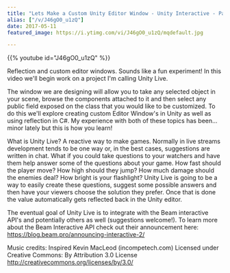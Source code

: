 ```yaml
---
title: "Lets Make a Custom Unity Editor Window - Unity Interactive - Part 1"
alias: ["/v/J46gO0_u1zQ"]
date: 2017-05-11
featured_image: https://i.ytimg.com/vi/J46gO0_u1zQ/mqdefault.jpg

---
```


{{% youtube id="J46gO0_u1zQ" %}}

Reflection and custom editor windows. Sounds like a fun experiment! In this video we'll begin work on a project I'm calling Unity Live.

The window we are designing will allow you to take any selected object in your scene, browse the components attached to it and then select any public field exposed on the class that you would like to be customized. To do this we'll explore creating custom Editor Window's in Unity as well as using reflection in C#. My experience with both of these topics has been... minor lately but this is how you learn!

What is Unity Live? A reactive way to make games. Normally in live streams development tends to be one way or, in the best cases, suggestions are written in chat. What if you could take questions to your watchers and have them help answer some of the questions about your game. How fast should the player move? How high should they jump? How much damage should the enemies deal? How bright is your flashlight? Unity Live is going to be a way to easily create these questions, suggest some possible answers and then have your viewers choose the solution they prefer. Once that is done the value automatically gets reflected back in the Unity editor.

The eventual goal of Unity Live is to integrate with the Beam interactive API's and potentially others as well (suggestions welcome!). To learn more about the Beam Interactive API check out their announcement here: https://blog.beam.pro/announcing-interactive-2/

Music credits:
Inspired Kevin MacLeod (incompetech.com)
Licensed under Creative Commons: By Attribution 3.0 License
http://creativecommons.org/licenses/by/3.0/
